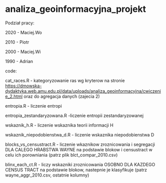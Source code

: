 # analiza_geoinformacyjna_projekt
Podział pracy:

2020 - Maciej.Wo

2010 - Piotr

2000 - Maciej.Wi

1990 - Adrian


code:

cat_races.R - kategoryzowanie ras wg kryterow na stronie https://dmowska-dydaktyka.web.amu.edu.pl/data/uploads/analiza_geoinformacyjna/cwiczenie_2.html oraz do agregacja danych (zajecia 2)

entropia.R - liczenie entropi

entropia_zestandaryzowana.R -liczenie entropii zestandaryzowanej

wskaznik_h.R - liczenie wskaznika teorii informacji H

wskaznik_niepodobienstwa_d.R - liczenie wskaznika niepodobienstwa D

blocks_vs_censustract.R - liczenie wkaznikow zroznicowania i segregacji DLA CALEGO HRABSTWA WAYNE na podstawie blokow i censustract w celu ich porowniania (patrz plik blct_compar_2010.csv)

blinx_each_ct.R - liczy wskazniki zroznicowania OSOBNO DLA KAZDEGO CENSUS TRACT na podstawie blokow, nastepnie je klasyfikuje (patrz wayne_aggr_2010.csv, ostatnie kolumny)
